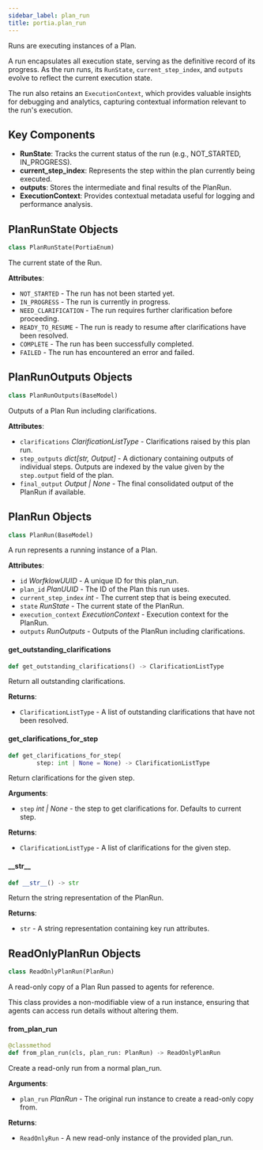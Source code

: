 ```yaml
---
sidebar_label: plan_run
title: portia.plan_run
---
```


Runs are executing instances of a Plan.

A run encapsulates all execution state, serving as the definitive record of its progress.
As the run runs, its `RunState`, `current_step_index`, and `outputs` evolve to reflect
the current execution state.

The run also retains an `ExecutionContext`, which provides valuable insights for debugging
and analytics, capturing contextual information relevant to the run&#x27;s execution.

Key Components
--------------
- **RunState**: Tracks the current status of the run (e.g., NOT_STARTED, IN_PROGRESS).
- **current_step_index**: Represents the step within the plan currently being executed.
- **outputs**: Stores the intermediate and final results of the PlanRun.
- **ExecutionContext**: Provides contextual metadata useful for logging and performance analysis.

## PlanRunState Objects

```python
class PlanRunState(PortiaEnum)
```

The current state of the Run.

**Attributes**:

- `NOT_STARTED` - The run has not been started yet.
- `IN_PROGRESS` - The run is currently in progress.
- `NEED_CLARIFICATION` - The run requires further clarification before proceeding.
- `READY_TO_RESUME` - The run is ready to resume after clarifications have been resolved.
- `COMPLETE` - The run has been successfully completed.
- `FAILED` - The run has encountered an error and failed.

## PlanRunOutputs Objects

```python
class PlanRunOutputs(BaseModel)
```

Outputs of a Plan Run including clarifications.

**Attributes**:

- `clarifications` _ClarificationListType_ - Clarifications raised by this plan run.
- `step_outputs` _dict[str, Output]_ - A dictionary containing outputs of individual steps.
  Outputs are indexed by the value given by the `step.output` field of the plan.
- `final_output` _Output | None_ - The final consolidated output of the PlanRun if available.

## PlanRun Objects

```python
class PlanRun(BaseModel)
```

A run represents a running instance of a Plan.

**Attributes**:

- `id` _WorfklowUUID_ - A unique ID for this plan_run.
- `plan_id` _PlanUUID_ - The ID of the Plan this run uses.
- `current_step_index` _int_ - The current step that is being executed.
- `state` _RunState_ - The current state of the PlanRun.
- `execution_context` _ExecutionContext_ - Execution context for the PlanRun.
- `outputs` _RunOutputs_ - Outputs of the PlanRun including clarifications.

#### get\_outstanding\_clarifications

```python
def get_outstanding_clarifications() -> ClarificationListType
```

Return all outstanding clarifications.

**Returns**:

- `ClarificationListType` - A list of outstanding clarifications that have not been resolved.

#### get\_clarifications\_for\_step

```python
def get_clarifications_for_step(
        step: int | None = None) -> ClarificationListType
```

Return clarifications for the given step.

**Arguments**:

- `step` _int | None_ - the step to get clarifications for. Defaults to current step.
  

**Returns**:

- `ClarificationListType` - A list of clarifications for the given step.

#### \_\_str\_\_

```python
def __str__() -> str
```

Return the string representation of the PlanRun.

**Returns**:

- `str` - A string representation containing key run attributes.

## ReadOnlyPlanRun Objects

```python
class ReadOnlyPlanRun(PlanRun)
```

A read-only copy of a Plan Run passed to agents for reference.

This class provides a non-modifiable view of a run instance,
ensuring that agents can access run details without altering them.

#### from\_plan\_run

```python
@classmethod
def from_plan_run(cls, plan_run: PlanRun) -> ReadOnlyPlanRun
```

Create a read-only run from a normal plan_run.

**Arguments**:

- `plan_run` _PlanRun_ - The original run instance to create a read-only copy from.
  

**Returns**:

- `ReadOnlyRun` - A new read-only instance of the provided plan_run.

